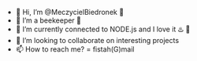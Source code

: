 - 👋 Hi, I’m @MeczycielBiedronek 🔨
- 👀 I’m a beekeeper 🐝
- 🌱 I’m currently connected to NODE.js and I love it ♨️ 🔌
- 💞️ I’m looking to collaborate on interesting projects
- 📫 How to reach me? = fistah(G)mail

<!---
MeczycielBiedronek/MeczycielBiedronek is a ✨ special ✨ repository because its `README.md` (this file) appears on your GitHub profile.
You can click the Preview link to take a look at your changes.
--->
